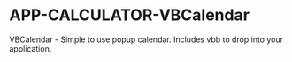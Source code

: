 APP-CALCULATOR-VBCalendar
=========================

VBCalendar - Simple to use popup calendar. Includes vbb to drop into your application.
